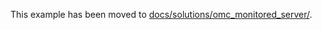 This example has been moved to [docs/solutions/omc_monitored_server/](https://github.com/terraform-providers/terraform-provider-oci/tree/master/docs/solutions/omc_monitored_server/).
